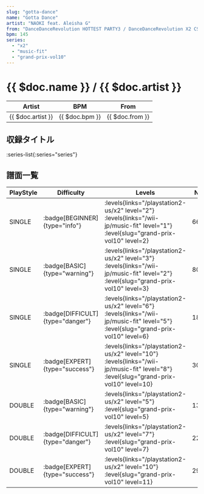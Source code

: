 ```yaml
---
slug: "gotta-dance"
name: "Gotta Dance"
artist: "NAOKI feat. Aleisha G"
from: "DanceDanceRevolution HOTTEST PARTY3 / DanceDanceRevolution X2 CS"
bpm: 145
series:
  - "x2"
  - "music-fit"
  - "grand-prix-vol10"
---
```


# {{ $doc.name }} / {{ $doc.artist }}

|Artist|BPM|From|
|------|---|----|
|{{ $doc.artist }}|{{ $doc.bpm }}|{{ $doc.from }}|

## 収録タイトル

:series-list{:series="series"}

## 譜面一覧

|PlayStyle|Difficulty|Levels|Notes|Movie|
|---------|----------|------|-----|-----|
|SINGLE| :badge[BEGINNER]{type="info"}|<div class="field is-grouped is-grouped-multiline"> :levels{links="/playstation2-us/x2" level="2"} :levels{links="/wii-jp/music-fit" level="1"} :level{slug="grand-prix-vol10" level=2}</div>|66/0||
|SINGLE| :badge[BASIC]{type="warning"}|<div class="field is-grouped is-grouped-multiline"> :levels{links="/playstation2-us/x2" level="3"} :levels{links="/wii-jp/music-fit" level="2"} :level{slug="grand-prix-vol10" level=3}</div>|80/11||
|SINGLE| :badge[DIFFICULT]{type="danger"}|<div class="field is-grouped is-grouped-multiline"> :levels{links="/playstation2-us/x2" level="6"} :levels{links="/wii-jp/music-fit" level="5"} :level{slug="grand-prix-vol10" level=6}</div>|185/18||
|SINGLE| :badge[EXPERT]{type="success"}|<div class="field is-grouped is-grouped-multiline"> :levels{links="/playstation2-us/x2" level="10"} :levels{links="/wii-jp/music-fit" level="8"} :level{slug="grand-prix-vol10" level=10}</div>|307/18||
|DOUBLE| :badge[BASIC]{type="warning"}|<div class="field is-grouped is-grouped-multiline"> :levels{links="/playstation2-us/x2" level="5"} :level{slug="grand-prix-vol10" level=5}</div>|138/19||
|DOUBLE| :badge[DIFFICULT]{type="danger"}|<div class="field is-grouped is-grouped-multiline"> :levels{links="/playstation2-us/x2" level="7"} :level{slug="grand-prix-vol10" level=7}</div>|220/28||
|DOUBLE| :badge[EXPERT]{type="success"}|<div class="field is-grouped is-grouped-multiline"> :levels{links="/playstation2-us/x2" level="10"} :level{slug="grand-prix-vol10" level=11}</div>|295/19||
